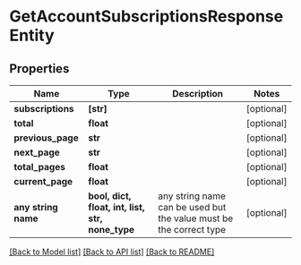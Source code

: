 # GetAccountSubscriptionsResponseEntity


## Properties
Name | Type | Description | Notes
------------ | ------------- | ------------- | -------------
**subscriptions** | **[str]** |  | [optional] 
**total** | **float** |  | [optional] 
**previous_page** | **str** |  | [optional] 
**next_page** | **str** |  | [optional] 
**total_pages** | **float** |  | [optional] 
**current_page** | **float** |  | [optional] 
**any string name** | **bool, dict, float, int, list, str, none_type** | any string name can be used but the value must be the correct type | [optional]

[[Back to Model list]](../README.md#documentation-for-models) [[Back to API list]](../README.md#documentation-for-api-endpoints) [[Back to README]](../README.md)


